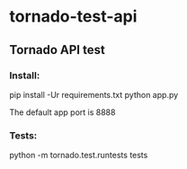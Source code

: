 # tornado-test-api

## Tornado API test

### Install:
pip install -Ur requirements.txt
python app.py

The default app port is 8888

### Tests:
python -m tornado.test.runtests tests
